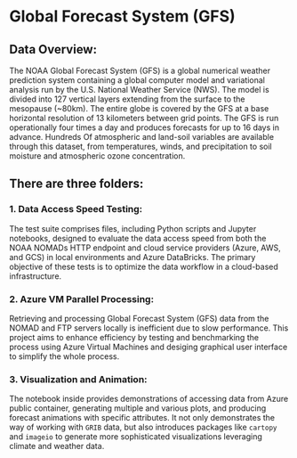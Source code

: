 # Global Forecast System (GFS)

## Data Overview:
The NOAA Global Forecast System (GFS) is a global numerical weather prediction system containing a global computer model and variational analysis run by the U.S. National Weather Service (NWS). The model is divided into 127 vertical layers extending from the surface to the mesopause (~80km). The entire globe is covered by the GFS at a base horizontal resolution of 13 kilometers between grid points. The GFS is run operationally four times a day and produces forecasts for up to 16 days in advance. Hundreds Of atmospheric and land-soil variables are available through this dataset, from temperatures, winds, and precipitation to soil moisture and atmospheric ozone concentration.

## There are three folders: 
### 1. Data Access Speed Testing: 
The test suite comprises files, including Python scripts and Jupyter notebooks, designed to evaluate the data access speed from both the NOAA NOMADs HTTP endpoint and cloud service providers (Azure, AWS, and GCS) in local environments and Azure DataBricks. The primary objective of these tests is to optimize the data workflow in a cloud-based infrastructure.

### 2. Azure VM Parallel Processing:
Retrieving and processing Global Forecast System (GFS) data from the NOMAD and FTP servers locally is inefficient due to slow performance. This project aims to enhance efficiency by testing and benchmarking the process using Azure Virtual Machines and desiging graphical user interface to simplify the whole process. 

### 3. Visualization and Animation:
The notebook inside provides demonstrations of accessing data from Azure public container, generating multiple and various plots, and producing forecast animations with specific attributes. It not only demonstrates the way of working with `GRIB` data, but also introduces packages like `cartopy` and `imageio` to generate more sophisticated visualizations leveraging climate and weather data.